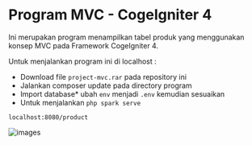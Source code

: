 # Program MVC - CogeIgniter 4

Ini merupakan program menampilkan tabel produk yang menggunakan konsep MVC pada Framework CogeIgniter 4.

Untuk menjalankan program ini di localhost :

* Download file `project-mvc.rar` pada repository ini
* Jalankan composer update pada directory program
* Import database* ubah `env` menjadi `.env` kemudian sesuaikan
* Untuk menjalankan `php spark serve`


```
localhost:8080/product
```
![images](https://user-images.githubusercontent.com/93045470/158197955-ccec2f08-ecef-45b0-9086-ccc7d7465d4d.png)
